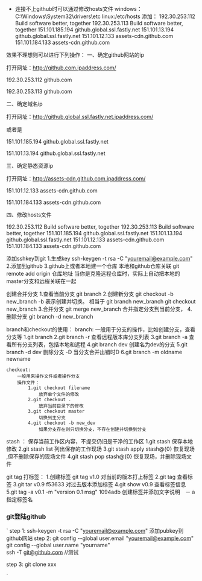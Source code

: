 - 连接不上github时可以通过修改hosts文件
windows：C:\Windows\System32\drivers\etc
linux:/etc/hosts
添加：
192.30.253.112 Build software better, together
192.30.253.113 Build software better, together
151.101.185.194 github.global.ssl.fastly.net
151.101.13.194 github.global.ssl.fastly.net
151.101.12.133 assets-cdn.github.com
151.101.184.133 assets-cdn.github.com

效果不理想则可以进行下列操作：
一、确定github网站的ip

打开网址：http://github.com.ipaddress.com/

192.30.253.112 github.com

192.30.253.113 github.com

二、确定域名ip

打开网址：http://github.global.ssl.fastly.net.ipaddress.com/

或者是

151.101.185.194 github.global.ssl.fastly.net

151.101.13.194 github.global.ssl.fastly.net

三、确定静态资源ip

打开网址：http://assets-cdn.github.com.ipaddress.com/

151.101.12.133 assets-cdn.github.com

151.101.184.133 assets-cdn.github.com

四、修改hosts文件

192.30.253.112 Build software better, together
192.30.253.113 Build software better, together
151.101.185.194 github.global.ssl.fastly.net
151.101.13.194 github.global.ssl.fastly.net
151.101.12.133 assets-cdn.github.com
151.101.184.133 assets-cdn.github.com





添加sshkey到git
    1.生成key
        ssh-keygen -t rsa -C "youremail@example.com"
    2.添加到github
    3.github上或者本地建一个仓库
        本地和github仓库关联
        git remote add origin 仓库地址
        当你是克隆远程仓库时，实际上自动把本地的master分支和远程关联在一起

创建合并分支
    1.查看当前分支
        git branch
    2.创建新分支
        git checkout -b new_branch
            -b 表示创建并切换。
            相当于
            git branch new_branch
            git checkout new_branch
    3.合并分支
        git merge new_branch
        合并指定分支到当前分支，
    4.删除分支
        git branch -d new_branch
    
        
branch和checkout的使用：
    branch:
        一般用于分支的操作，比如创建分支，查看分支等
        1.git branch
        2.git branch -r
            查看远程版本库分支列表
        3.git branch -a
            查看所有分支列表，包括本地和远程
        4.git branch dev
            创建名为dev的分支
        5.git branch -d dev 
            删除分支 -D 当分支合并出错时D
        6.git branch -m oldname newname
    
    checkout:
        一般用来操作文件或者操作分支
        操作文件：
            1.git checkout filename 
                放弃单个文件的修改
            2.git checkout .
                放弃当前目录下的修改
            3.git checkout master 
                切换到主分支
            4.git checkout -b new_dev
                如果分支存在则只切换分支，不存在创建并切换到分支
            
stash ：
    保存当前工作区内容，不提交仍旧是干净的工作区
    1.git stash
        保存本地修改
    2.git stash list
        列出保存的工作现场
    3.git stash apply stash@{0}
        恢复现场 ,但不删除保存的现场文件
    4.git stash pop  stash@{0}
        恢复现场，并删除现场文件


 git tag 打标签：
    1.创建标签
        git tag v1.0
        对当前的版本打上标签
    2.git tag 查看标签
    3.git tar v0.9 f53633  对过去版本添加标签
    4.git show v0.9 查看标签信息
    5.git tag -a v0.1 -m "version 0.1 msg" 1094adb
        创建标签并添加文字说明　－ａ指定标签名


### git登陆github 
`
step 1: 
    ssh-keygen -t rsa -C "youremail@example.com"
    添加pubkey到github网站
step 2:
    git config --global user.email "youremail@example.com"  
    git config --global user.name "yourname"  
    ssh -T git@github.com  //测试  

step 3: 
    git clone xxx 
    
`